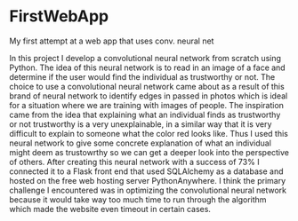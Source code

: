 # FirstWebApp
My first attempt at a web app that uses conv. neural net

In this project I develop a convolutional neural network from scratch using Python. The idea of this neural network is to read in an image of a face and determine if the user would find the individual as trustworthy or not. The choice to use a convolutional neural network came about as a result of this brand of neural network to identify edges in passed in photos which is ideal for a situation where we are training with images of people. The inspiration came from the idea that explaining what an individual finds as trustworthy or not trustworthy is a very unexplainable, in a similar way that it is very difficult to explain to someone what the color red looks like. Thus I used this neural network to give some concrete explanation of what an individual might deem as trustowrthy so we can get a deeper look into the perspective of others. After creating this neural network with a success of 73% I connected it to a Flask front end that used SQLAlchemy as a database and hosted on the free web hosting server PythonAnywhere. I think the primary challenge I encountered was in optimizing the convolutional neural network because it would take way too much time to run through the algorithm which made the website even timeout in certain cases. 
